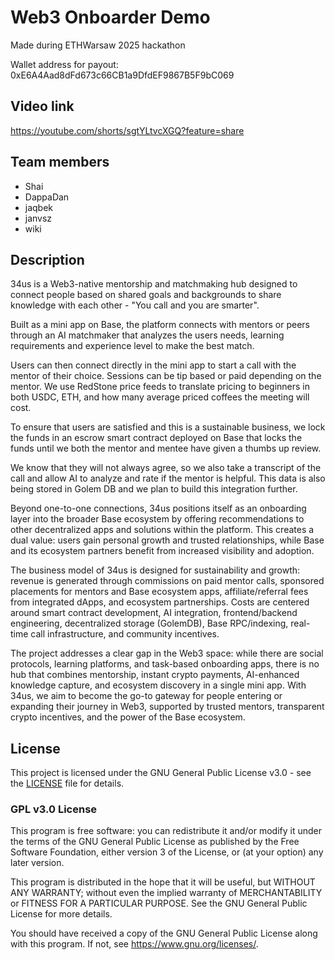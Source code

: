# Web3 Onboarder Demo

Made during ETHWarsaw 2025 hackathon

Wallet address for payout: 0xE6A4Aad8dFd673c66CB1a9DfdEF9867B5F9bC069

## Video link

https://youtube.com/shorts/sgtYLtvcXGQ?feature=share

## Team members

- Shai
- DappaDan
- jaqbek
- janvsz
- wiki

## Description

34us is a Web3-native mentorship and matchmaking hub designed to connect people based on shared goals and backgrounds to share knowledge with each other - "You call and you are smarter". 

Built as a mini app on Base, the platform connects with mentors or peers through an AI matchmaker that analyzes the users needs, learning requirements and experience level to make the best match. 

Users can then connect directly in the mini app to start a call with the mentor of their choice. Sessions can be tip based or paid depending on the mentor. We use RedStone price feeds to translate pricing to beginners in both USDC, ETH, and how many average priced coffees the meeting will cost.   

To ensure that users are satisfied and this is a sustainable business, we lock the funds in an escrow smart contract deployed on Base that locks the funds until we both the mentor and mentee have given a thumbs up review.

We know that they will not always agree, so we also take a transcript of the call and allow AI to analyze and rate if the mentor is helpful. This data is also being stored in Golem DB and we plan to build this integration further. 

Beyond one-to-one connections, 34us positions itself as an onboarding layer into the broader Base ecosystem by offering recommendations to other decentralized apps and solutions within the platform. This creates a dual value: users gain personal growth and trusted relationships, while Base and its ecosystem partners benefit from increased visibility and adoption.

The business model of 34us is designed for sustainability and growth: revenue is generated through commissions on paid mentor calls, sponsored placements for mentors and Base ecosystem apps, affiliate/referral fees from integrated dApps, and ecosystem partnerships. Costs are centered around smart contract development, AI integration, frontend/backend engineering, decentralized storage (GolemDB), Base RPC/indexing, real-time call infrastructure, and community incentives.

The project addresses a clear gap in the Web3 space: while there are social protocols, learning platforms, and task-based onboarding apps, there is no hub that combines mentorship, instant crypto payments, AI-enhanced knowledge capture, and ecosystem discovery in a single mini app. With 34us, we aim to become the go-to gateway for people entering or expanding their journey in Web3, supported by trusted mentors, transparent crypto incentives, and the power of the Base ecosystem.

## License

This project is licensed under the GNU General Public License v3.0 - see the [LICENSE](LICENSE) file for details.

### GPL v3.0 License

This program is free software: you can redistribute it and/or modify
it under the terms of the GNU General Public License as published by
the Free Software Foundation, either version 3 of the License, or
(at your option) any later version.

This program is distributed in the hope that it will be useful,
but WITHOUT ANY WARRANTY; without even the implied warranty of
MERCHANTABILITY or FITNESS FOR A PARTICULAR PURPOSE. See the
GNU General Public License for more details.

You should have received a copy of the GNU General Public License
along with this program. If not, see <https://www.gnu.org/licenses/>.
